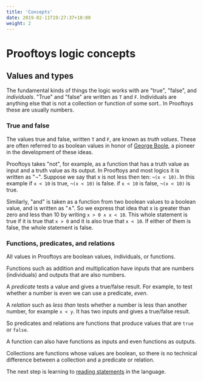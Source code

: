 ```yaml
---
title: 'Concepts'
date: 2019-02-11T19:27:37+10:00
weight: 2
---
```


# Prooftoys logic concepts

## Values and types

The fundamental kinds of things the logic works with are "true", "false",
 and *individuals*.  "True" and "false" are written as `T` and `F`. Individuals
are anything else that is not a collection or function of some sort..
In Prooftoys these are usually numbers.

### True and false

The values true and false, written `T` and `F`, are known as _truth values_.  These are often
referred to as boolean values in honor of
<a href="http://en.wikipedia.org/wiki/George_Boole" target=_blank>
George Boole</a>, a pioneer in the development of these ideas.

Prooftoys takes "not", for example, as a function that has
a truth value as input and a truth value as its output. In Prooftoys and most logics it is written as "¬". Suppose we say
that x is not less then ten: `¬(x < 10)`. In this example if `x < 10` is true,
`¬(x < 10)` is false.  if `x < 10` is false, `¬(x < 10)` is true.

Similarly, "and" is taken as a function
from two boolean values to a boolean value, and is written as "∧". So we express that idea that x is greater than zero and less than 10 by writing `x > 0 ∧ x < 10`.  This whole statement is true if it is true that `x > 0` and it is also true that `x < 10`.  If either of them is false, the whole statement is false.

### Functions, predicates, and relations

All values in Prooftoys are boolean values, individuals, or functions.

Functions
such as addition and multiplication have inputs that are numbers (individuals) and
outputs that are also numbers.

A *predicate* tests a value and gives a true/false result. For example, to test whether a number is even we can use a predicate, *even*.

A *relation* such as *less than* tests whether a number is less than another number, for example `x < y`. It has two inputs and gives a true/false result.

So predicates and relations are functions that produce values that
are `true` or `false`. 

A function can also have functions
as inputs and even functions as outputs.

Collections are functions whose values are boolean, so there
is no technical difference between a collection and a predicate or relation.

The next step is learning to [reading statements](/language-intro)
in the language.
